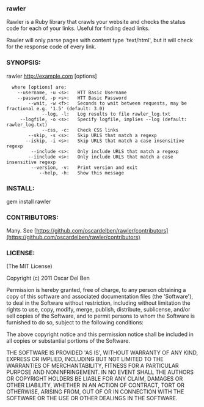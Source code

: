 ### rawler

Rawler is a Ruby library that crawls your website and checks the status code for each of your links. Useful for finding dead links.

Rawler will only parse pages with content type 'text/html', but it will check for the response code of every link.

### SYNOPSIS:

  rawler http://example.com [options]

      where [options] are:
        --username, -u <s>:   HTT Basic Username
        --password, -p <s>:   HTT Basic Password
            --wait, -w <f>:   Seconds to wait between requests, may be fractional e.g. '1.5' (default: 3.0)
                 --log, -l:   Log results to file rawler_log.txt
         --logfile, -o <s>:   Specify logfile, implies --log (default: rawler_log.txt)
                 --css, -c:   Check CSS links
            --skip, -s <s>:   Skip URLS that match a regexp
           --iskip, -i <s>:   Skip URLS that match a case insensitive regexp
             --include <s>:   Only include URLS that match a regexp
            --iinclude <s>:   Only include URLS that match a case insensitive regexp
             --version, -v:   Print version and exit
                --help, -h:   Show this message

### INSTALL:

gem install rawler

### CONTRIBUTORS:

Many. See [https://github.com/oscardelben/rawler/contributors](https://github.com/oscardelben/rawler/contributors)

### LICENSE:

(The MIT License)

Copyright (c) 2011 Oscar Del Ben

Permission is hereby granted, free of charge, to any person obtaining
a copy of this software and associated documentation files (the
'Software'), to deal in the Software without restriction, including
without limitation the rights to use, copy, modify, merge, publish,
distribute, sublicense, and/or sell copies of the Software, and to
permit persons to whom the Software is furnished to do so, subject to
the following conditions:

The above copyright notice and this permission notice shall be
included in all copies or substantial portions of the Software.

THE SOFTWARE IS PROVIDED 'AS IS', WITHOUT WARRANTY OF ANY KIND,
EXPRESS OR IMPLIED, INCLUDING BUT NOT LIMITED TO THE WARRANTIES OF
MERCHANTABILITY, FITNESS FOR A PARTICULAR PURPOSE AND NONINFRINGEMENT.
IN NO EVENT SHALL THE AUTHORS OR COPYRIGHT HOLDERS BE LIABLE FOR ANY
CLAIM, DAMAGES OR OTHER LIABILITY, WHETHER IN AN ACTION OF CONTRACT,
TORT OR OTHERWISE, ARISING FROM, OUT OF OR IN CONNECTION WITH THE
SOFTWARE OR THE USE OR OTHER DEALINGS IN THE SOFTWARE.
